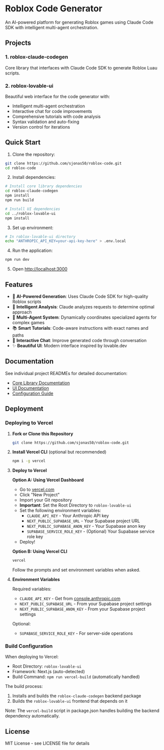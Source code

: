 # Roblox Code Generator

An AI-powered platform for generating Roblox games using Claude Code SDK with intelligent multi-agent orchestration.

## Projects

### 1. roblox-claude-codegen
Core library that interfaces with Claude Code SDK to generate Roblox Luau scripts.

### 2. roblox-lovable-ui
Beautiful web interface for the code generator with:
- Intelligent multi-agent orchestration
- Interactive chat for code improvements
- Comprehensive tutorials with code analysis
- Syntax validation and auto-fixing
- Version control for iterations

## Quick Start

1. Clone the repository:
```bash
git clone https://github.com/sjonas50/roblox-code.git
cd roblox-code
```

2. Install dependencies:
```bash
# Install core library dependencies
cd roblox-claude-codegen
npm install
npm run build

# Install UI dependencies
cd ../roblox-lovable-ui
npm install
```

3. Set up environment:
```bash
# In roblox-lovable-ui directory
echo "ANTHROPIC_API_KEY=your-api-key-here" > .env.local
```

4. Run the application:
```bash
npm run dev
```

5. Open [http://localhost:3000](http://localhost:3000)

## Features

- 🤖 **AI-Powered Generation**: Uses Claude Code SDK for high-quality Roblox scripts
- 🧠 **Intelligent Analysis**: Claude analyzes requests to determine optimal approach
- 👥 **Multi-Agent System**: Dynamically coordinates specialized agents for complex games
- 📚 **Smart Tutorials**: Code-aware instructions with exact names and paths
- 💬 **Interactive Chat**: Improve generated code through conversation
- ✨ **Beautiful UI**: Modern interface inspired by lovable.dev

## Documentation

See individual project READMEs for detailed documentation:
- [Core Library Documentation](./roblox-claude-codegen/README.md)
- [UI Documentation](./roblox-lovable-ui/README.md)
- [Configuration Guide](./CLAUDE.md)

## Deployment

### Deploying to Vercel

1. **Fork or Clone this Repository**
   ```bash
   git clone https://github.com/sjonas50/roblox-code.git
   ```

2. **Install Vercel CLI** (optional but recommended)
   ```bash
   npm i -g vercel
   ```

3. **Deploy to Vercel**
   
   **Option A: Using Vercel Dashboard**
   - Go to [vercel.com](https://vercel.com)
   - Click "New Project"
   - Import your Git repository
   - **Important**: Set the Root Directory to `roblox-lovable-ui`
   - Set the following environment variables:
     - `CLAUDE_API_KEY` - Your Anthropic API key
     - `NEXT_PUBLIC_SUPABASE_URL` - Your Supabase project URL
     - `NEXT_PUBLIC_SUPABASE_ANON_KEY` - Your Supabase anon key
     - `SUPABASE_SERVICE_ROLE_KEY` - (Optional) Your Supabase service role key
   - Deploy!

   **Option B: Using Vercel CLI**
   ```bash
   vercel
   ```
   Follow the prompts and set environment variables when asked.

4. **Environment Variables**
   
   Required variables:
   - `CLAUDE_API_KEY` - Get from [console.anthropic.com](https://console.anthropic.com/)
   - `NEXT_PUBLIC_SUPABASE_URL` - From your Supabase project settings
   - `NEXT_PUBLIC_SUPABASE_ANON_KEY` - From your Supabase project settings
   
   Optional:
   - `SUPABASE_SERVICE_ROLE_KEY` - For server-side operations

### Build Configuration

When deploying to Vercel:
- Root Directory: `roblox-lovable-ui`
- Framework: Next.js (auto-detected)
- Build Command: `npm run vercel-build` (automatically handled)

The build process:
1. Installs and builds the `roblox-claude-codegen` backend package
2. Builds the `roblox-lovable-ui` frontend that depends on it

Note: The `vercel-build` script in package.json handles building the backend dependency automatically.

## License

MIT License - see LICENSE file for details